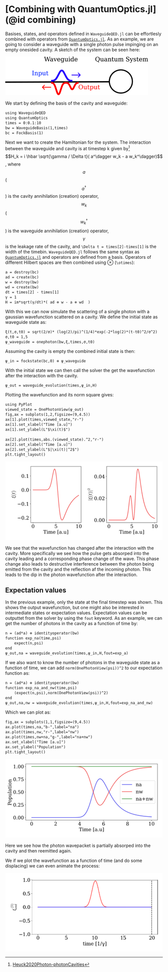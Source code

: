# [Combining with QuantumOptics.jl](@id combining)

Basises, states, and operators defined in `WaveguideQED.jl` can be effortlesly combined with operators from [`QuantumOptics.jl`](https://qojulia.org/). As an example, we are going to consider a waveguide with a single photon pulse impinging on an empty onesided cavity. A sketch of the system can be seen here:

![alt text](inputoutput_onewaveguide.png)

We start by defining the basis of the cavity and waveguide:

```jldoctest
using WaveguideQED
using QuantumOptics
times = 0:0.1:10
bw = WaveguideBasis(1,times)
bc = FockBasis(1)
```

Next we want to create the Hamiltonian for the system. The interaction between the waveguide and cavity is at timestep k given by[^1] $$H_k = i \hbar \sqrt{\gamma / \Delta t}( a^\dagger w_k - a w_k^\dagger)$$, where $$a$$     ($$a^\dagger$$) is the cavity annihilation (creation) operator, $$w_k$$($$w_k^\dagger$$) is the waveguide annihilation (creation) operator, $$\gamma$$ is the leakage rate of the cavity, and `\Delta t = times[2]-times[1]` is the width of the timebin. `WaveguideQED.jl` follows the same syntax as [`QuantumOptics.jl`](https://qojulia.org/) and operators are defined from a basis. Operators of different Hilbert spaces are then combined using ⊗ (``\otimes``):

```jldoctest
a = destroy(bc)
ad = create(bc)
w = destroy(bw)
wd = create(bw)
dt = times[2] - times[1]
γ = 1
H = im*sqrt(γ/dt)*( ad ⊗ w - a ⊗ wd  )
```

With this we can now simulate the scattering of a single photon with a gaussian wavefunction scattered on a cavity. We define the initial state as waveguide state as:

```jldoctest
ξ(t,σ,t0) = sqrt(2/σ)* (log(2)/pi)^(1/4)*exp(-2*log(2)*(t-t0)^2/σ^2)
σ,t0 = 1,5
ψ_waveguide = onephoton(bw,ξ,times,σ,t0)
```

Assuming the cavity is empty the combined initial state is then:

```jldoctest
ψ_in = fockstate(bc,0) ⊗ ψ_waveguide
```

With the initial state we can then call the solver the get the wavefunction after the interaction with the cavity.

```jldoctest
ψ_out = waveguide_evolution(times,ψ_in,H)
```

Plotting the wavefunction and its norm square gives:

```jldoctest
using PyPlot
viewed_state = OnePhotonView(ψ_out)
fig,ax = subplots(1,2,figsize=(9,4.5))
ax[1].plot(times,viewed_state,"r-")
ax[1].set_xlabel("Time [a.u]")
ax[1].set_ylabel(L"$\xi(t)$")

ax[2].plot(times,abs.(viewed_state).^2,"r-")
ax[2].set_xlabel("Time [a.u]")
ax[2].set_ylabel(L"$|\xi(t)|^2$")
plt.tight_layout()
```
![alt text](scat_onephoton.jpg)

We see that the wavefunction has changed after the interaction with the cavity. More specifically we see how the pulse gets absorped into the cavity leading and a corresponding phase change of the wave. This phase change also leads to destructive interference between the photon being emitted from the cavity and the reflection af the incoming photon. This leads to the dip in the photon wavefunction after the interaction.

## Expectation values

In the previous example, only the state at the final timestep was shown. This shows the output wavefunction, but one might also be interested in intermediate states or expectation values. Expectation values can be outputtet from the solver by using the `fout` keyword. As an example, we can get the number of photons in the cavity as a function of time by:

```jldoctest
n = (ad*a) ⊗ identityoperator(bw)
function exp_na(time,psi)
    expect(n,psi)
end
ψ_out,na = waveguide_evolution(times,ψ_in,H,fout=exp_a)
```

If we also want to know the number of photons in the waveguide state as a function of time, we can add `norm(OnePhotonView(psi))^2` to our expectation function as:

```jldoctest
n = (ad*a) ⊗ identityoperator(bw)
function exp_na_and_nw(time,psi)
    (expect(n,psi),norm(OnePhotonView(psi))^2)
end
ψ_out,na,nw = waveguide_evolution(times,ψ_in,H,fout=exp_na_and_nw)
```

Which we can plot as:

```jldoctest
fig,ax = subplots(1,1,figsize=(9,4.5))
ax.plot(times,na,"b-",label="na")
ax.plot(times,nw,"r-",label="nw")
ax.plot(times,nw+na,"g-",label="na+nw")
ax.set_xlabel("Time [a.u]")
ax.set_ylabel("Population")
plt.tight_layout()
```
![alt text](photon_number.jpg)

Here we see how the photon wavepacket is partially absorped into the cavity and then reemitted again.

We if we plot the wavefunction as a function of time (and do some displacing) we can even animate the process:

![alt text](firstgif.gif)




[^1]: [Heuck2020Photon-photonCavities](@cite)